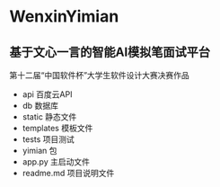 # WenxinYimian

## 基于文心一言的智能AI模拟笔面试平台

第十二届“中国软件杯”大学生软件设计大赛决赛作品

- api
  百度云API
- db
  数据库
- static
  静态文件
- templates
  模板文件
- tests
  项目测试
- yimian
  包
- app.py
  主启动文件
- readme.md
  项目说明文件
